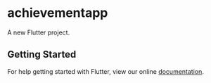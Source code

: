 # achievementapp

A new Flutter project.

## Getting Started

For help getting started with Flutter, view our online
[documentation](https://flutter.io/).
